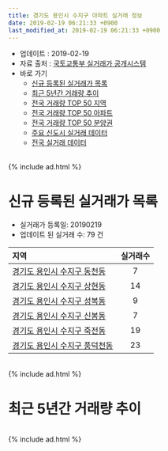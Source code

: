 ```yaml
---
title: 경기도 용인시 수지구 아파트 실거래 정보
date: 2019-02-19 06:21:33 +0900
last_modified_at: 2019-02-19 06:21:33 +0900
---
```


* 업데이트 : 2019-02-19
* 자료 출처 : [국토교통부 실거래가 공개시스템](http://rt.molit.go.kr)
* 바로 가기
    * [신규 등록된 실거래가 목록](#신규-등록된-실거래가-목록)
    * [최근 5년간 거래량 추이](#최근-5년간-거래량-추이)
    * [전국 거래량 TOP 50 지역](https://inasie.github.io/apt-trade-info/최근-3개월-전국에서-가장-거래가-많이-발생한-지역)
    * [전국 거래량 TOP 50 아파트](https://inasie.github.io/apt-trade-info/최근-3개월-전국에서-가장-거래가-많이-발생한-아파트)
    * [전국 거래량 TOP 50 분양권](https://inasie.github.io/apt-trade-info/최근-3개월-전국에서-가장-거래가-많이-발생한-분양권)
    * [주요 신도시 실거래 데이터](https://inasie.github.io/apt-trade-info/주요-신도시)
    * [전국 실거래 데이터](https://inasie.github.io/apt-trade-info/전국)

<br>
{% include ad.html %}
<br>

# 신규 등록된 실거래가 목록
* 실거래가 등록일: 20190219
* 업데이트 된 실거래 수: 79 건


|지역|실거래수|
|:---|:---:|
|[경기도 용인시 수지구 동천동](https://inasie.github.io/apt-trade-info/경기도-용인시-수지구-동천동)|7|
|[경기도 용인시 수지구 상현동](https://inasie.github.io/apt-trade-info/경기도-용인시-수지구-상현동)|14|
|[경기도 용인시 수지구 성복동](https://inasie.github.io/apt-trade-info/경기도-용인시-수지구-성복동)|9|
|[경기도 용인시 수지구 신봉동](https://inasie.github.io/apt-trade-info/경기도-용인시-수지구-신봉동)|7|
|[경기도 용인시 수지구 죽전동](https://inasie.github.io/apt-trade-info/경기도-용인시-수지구-죽전동)|19|
|[경기도 용인시 수지구 풍덕천동](https://inasie.github.io/apt-trade-info/경기도-용인시-수지구-풍덕천동)|23|


<br>
{% include ad.html %}
<br>

# 최근 5년간 거래량 추이


<div style="width:100%;">
    <canvas id="deal_progress" height="200"></canvas>
</div>

<script>
new Chart(document.getElementById("deal_progress"), {
    type: 'line',
    data: {
        labels: ['201402','201403','201404','201405','201406','201407','201408','201409','201410','201411','201412','201501','201502','201503','201504','201505','201506','201507','201508','201509','201510','201511','201512','201601','201602','201603','201604','201605','201606','201607','201608','201609','201610','201611','201612','201701','201702','201703','201704','201705','201706','201707','201708','201709','201710','201711','201712','201801','201802','201803','201804','201805','201806','201807','201808','201809','201810','201811','201812','201901','201902'],
        datasets: [{
            label: '매매',
            pointRadius: 1,
            data: [795, 650, 370, 409, 471, 579, 799, 715, 700, 519, 511, 683, 597, 921, 763, 630, 680, 700, 465, 556, 593, 367, 340, 300, 271, 384, 467, 445, 663, 663, 723, 753, 906, 561, 430, 297, 413, 466, 478, 745, 839, 831, 565, 686, 612, 660, 573, 1508, 1940, 1546, 729, 664, 695, 632, 1677, 1592, 826, 372, 346, 131, 30],
            borderColor: "rgba(255, 201, 14, 1)",
            backgroundColor: "rgba(255, 201, 14, 0.5)",
            fill: false,
            lineTension: 0
        },{
            label: '전월세',
            pointRadius: 1,
            data: [855, 767, 642, 581, 620, 677, 765, 729, 839, 688, 802, 759, 756, 801, 587, 598, 622, 629, 599, 526, 709, 640, 774, 832, 740, 731, 832, 636, 679, 685, 631, 648, 773, 667, 733, 609, 751, 744, 598, 559, 610, 589, 661, 712, 583, 625, 719, 687, 722, 864, 742, 604, 609, 626, 639, 750, 672, 576, 599, 488, 142],
            borderColor: "rgba(0, 141, 185, 1)",
            backgroundColor: "rgba(0, 141, 185, 0.5)",
            fill: false,
            lineTension: 0
        }
        ]
    },
    options: {
        responsive: true,
        title: {
            display: false
        },
        tooltips: {
            mode: 'index',
            intersect: false
        },
        hover: {
            mode: 'nearest',
            intersect: true
        },
        scales: {
            xAxes: [{
                display: true,
                scaleLabel: {
                    display: true,
                    labelString: '년/월'
                }
            }],
            yAxes: [{
                display: true,
                ticks: {
                    suggestedMin: 0,
                },
                scaleLabel: {
                    display: true,
                    labelString: '실거래 수'
                }
            }]
        }
    }
});

</script>


<br>
{% include ad.html %}
<br>

